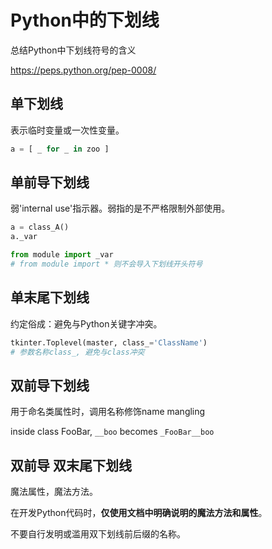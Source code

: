 # Python中的下划线

总结Python中下划线符号的含义

https://peps.python.org/pep-0008/

## 单下划线

表示临时变量或一次性变量。

```python
a = [ _ for _ in zoo ]
```

## 单前导下划线

弱'internal use'指示器。弱指的是不严格限制外部使用。

```python
a = class_A()
a._var

from module import _var
# from module import * 则不会导入下划线开头符号
```

## 单末尾下划线

约定俗成：避免与Python关键字冲突。

```python
tkinter.Toplevel(master, class_='ClassName')
# 参数名称class_, 避免与class冲突
```

## 双前导下划线

用于命名类属性时，调用名称修饰name mangling

inside class FooBar, `__boo` becomes `_FooBar__boo`

## 双前导 双末尾下划线

魔法属性，魔法方法。

在开发Python代码时，**仅使用文档中明确说明的魔法方法和属性**。

不要自行发明或滥用双下划线前后缀的名称。